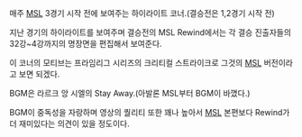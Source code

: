 매주 [MSL](MSL.md) 3경기 시작 전에 보여주는 하이라이트 코너.(결승전은 1,2경기 시작 전)

지난 경기의 하이라이트를 보여주며 결승전의 MSL Rewind에서는 각 결승 진출자들의 32강~4강까지의 명장면을 편집해서 보여준다.  

이 코너의 모티브는 프라임리그 시리즈의 크리티컬 스트라이크로 그것의 [MSL](MSL.md) 버전이라고 보면 되겠다.

BGM은 라르크 앙 시엘의 Stay Away.(아발론 MSL부터 BGM이 바꼈다.)  

BGM이 중독성을 자랑하며 영상의 퀄리티 또한 꽤나 높아서 [MSL](MSL.md) 본편보다 Rewind가 더 재미있다는 의견이 있을
정도이다.

